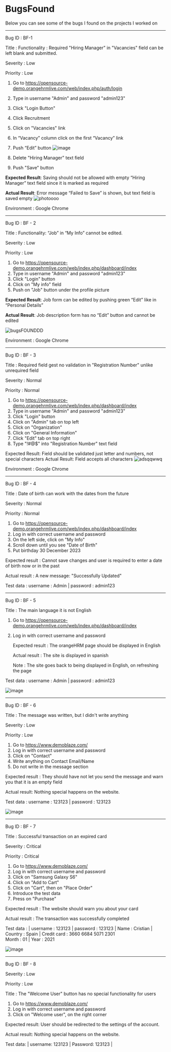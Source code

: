 # BugsFound

Below you can see some of the bugs I found on the projects I worked on

______________________________________________________________________________________________________________________________________________________________________

Bug ID : BF-1

Title : Functionality : Required "Hiring Manager" in "Vacancies" field can be left blank and submitted.

Severity : Low 

Priority : Low 

1. Go to https://opensource-demo.orangehrmlive.com/web/index.php/auth/login
2. Type in username "Admin" and password "admin123"
3. Click "Login Button"
4. Click Recruitment
5. Click on "Vacancies" link
6. In “Vacancy” column click on the first “Vacancy” link 
7. Push “Edit” button ![image](https://github.com/dicacristian/BugsFound/assets/85904271/4041d35e-42a4-486c-ba6f-50cf54883c46)

8. Delete "Hiring Manager" text field
9. Push "Save" button

**Expected Result**: Saving should not be allowed with empty “Hiring Manager” text field since it is marked as required

**Actual Result**: Error message “Failed to Save” is shown, but text field is saved empty
![photoooo](https://github.com/dicacristian/BugsFound/assets/85904271/868fb29d-2c53-47cc-9605-f1d493dd5943)

Environment : Google Chrome 





______________________________________________________________________________________________________________________________________________________________________

Bug ID : BF - 2

Title : Functionality: “Job” in “My Info” cannot be edited.


Severity : Low 

Priority : Low 

1. Go to https://opensource-demo.orangehrmlive.com/web/index.php/dashboard/index
2. Type in username "Admin" and password "admin123"
3. Click "Login" button
4. Click on "My info" field
5. Push on "Job" button under the profile picture

 **Expected Result**: Job form can be edited by pushing green “Edit” like in “Personal Details”
 
**Actual Result**:  Job description form has no “Edit” button and cannot be edited

![bugsFOUNDDD](https://github.com/dicacristian/BugsFound/assets/85904271/09798d76-c650-4acb-acb4-9dba365be2d7)





Environment : Google Chrome 




______________________________________________________________________________________________________________________________________________________________________

Bug ID : BF - 3


Title :  Required field gest no validation in "Registration Number" unlike unrequired field

Severity : Normal

Priority : Normal 

1. Go to https://opensource-demo.orangehrmlive.com/web/index.php/dashboard/index
2. Type in username "Admin" and password "admin123"
3. Click "Login" button
4. Click on "Admin" tab on top left
5. Click on "Organization"
6. Click on "General Information"
7. Click "Edit" tab on top right
8. Type "!#$%%@!#$@$" into "Registration Number" text field

Expected Result: Field should be validated just letter and numbers, not special characters
Actual Result: Field accepts all characters
![adsqqwwq](https://github.com/dicacristian/BugsFound/assets/85904271/f2759694-8e85-4d4d-9a85-0e1545a88f4a)

Environment : Google Chrome 


______________________________________________________________________________________________________________________________________________________________________
Bug ID : BF - 4

 Title : Date of birth can work with the dates from the future

 Severity : Normal 

 Priority : Normal

1. Go to https://opensource-demo.orangehrmlive.com/web/index.php/dashboard/index
2. Log in with correct username and password
3. On the left side, click on "My Info"
4. Scroll down until you see "Date of Birth"
5. Put birthday 30 December 2023

Expected result : Cannot save changes and user is required to enter a date of birth now or in the past

Actual result : A new message: "Successfully Updated" 

Test data : username : Admin | password : admin123

______________________________________________________________________________________________________________________________________________________________________
Bug ID : BF - 5

 Title : The main language it is not English 

 1. Go to https://opensource-demo.orangehrmlive.com/web/index.php/dashboard/index
 2. Log in with correct username and password

    Expected result : The orangeHRM page should be displayed in English

    Actual result : The site is displayed in spanish

    Note : The site goes back to being displayed in English, on refreshing the page

   Test data : username : Admin | password : admin123

   ![image](https://github.com/dicacristian/BugsFound/assets/85904271/9ca39f36-7c49-4ec1-bfea-edb058705006)


 


______________________________________________________________________________________________________________________________________________________________________
Bug ID : BF - 6

Title : The message was written, but I didn't write anything

Severity : Low

Priority : Low 

1. Go to https://www.demoblaze.com/
2. Log in with correct username and password
3. Click on "Contact"
4. Write anything on Contact Email/Name
5. Do not write in the message section

Expected result : They should have not let you send the message and warn you that it is an empty field

Actual result: Nothing special happens on the website. 

Test data : username : 123123 | password : 123123

   ![image](https://github.com/dicacristian/BugsFound/assets/85904271/e36a7ee8-bd4c-4125-920f-c18880c664fc)
 ______________________________________________________________________________________________________________________________________________________________________

Bug ID : BF - 7

Title : Successful transaction on an expired card

Severity : Critical

Priority : Critical 

1. Go to https://www.demoblaze.com/
2. Log in with correct username and password
3. Click on "Samsung Galaxy S6"
4. Click on "Add to Cart"
5. Click on "Cart", then on "Place Order"
6. Introduce the test data
7. Press on "Purchase" 

Expected result : The website should warn you about your card

Actual result : The transaction was successfully completed

Test data :  | username : 123123 | password : 123123 | Name : Cristian | Country : Spain | Credit card : 3660 6684 5071 2301   
Month : 01 | Year : 2021 

![image](https://github.com/dicacristian/BugsFound/assets/85904271/f78a07fd-d4f6-4772-bde1-09acd4e9d388)

 ______________________________________________________________________________________________________________________________________________________________________

Bug ID : BF - 8

Severity : Low

Priority : Low 

Title : The "Welcome User" button has no special functionality for users

1. Go to https://www.demoblaze.com/
2. Log in with correct username and password
3. Click on "Welcome user", on the right corner

Expected result: User should be redirected to the settings of the account.

Actual result: Nothing special happens on the website.

Test data: | username: 123123 | Password: 123123 |


